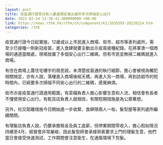 ```yaml
---
layout: post
title: 疫苗通行證首日有人憂違規定進出處所多次掃描安心出行
date: 2022-02-24 12:36:41.000000000 +08:00
link: https://news.rthk.hk/rthk/ch/component/k2/1635593-20220224.htm
categories: rthk
---
```


疫苗通行證今日起實施，12歲或以上市民進入商場、街市、超市等表列處所，需至少已接種一劑新冠疫苗，進入食肆就要主動出示疫苗接種紀錄。在將軍澳一個商場的通道當眼處，現場放置了多個安心出行二維碼，但有市民並無掃二維碼就進入商場。

有住在商場上蓋住宅樓宇的居民說，未清楚疫苗通的執行細節，擔心會被視為觸犯相關規定，亦有人說，落樓進入商場後經天橋，再進入另一商場，再到訪超市的短時間內，已經要多次掃描不同安心出行的二維碼，感覺麻煩。

街市亦是疫苗通行證適用範圍，有菜檔負責人擔心影響生意和人流，相信會有長者不懂使用安心出行。有乾貨店負責人就相信，有關短期措施是為公眾著想。 

另外，社交距離措施今日開始進一步收緊，食肆限兩人一枱，髮型屋等表列處所繼續關閉。

有理髮店負責人說，仍要承擔租金及員工底薪，但停業期間零收入，擔心假如情況持續至4月，經營會非常嚴峻，因此髮型師會承接熟客要求上門的理髮生意，他們當日會接受快速測試，工作期間會注意衛生，在通風環境下剪髮。
